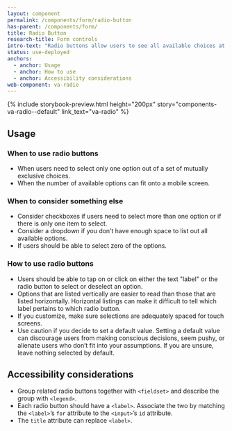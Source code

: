 ```yaml
---
layout: component
permalink: /components/form/radio-button
has-parent: /components/form/
title: Radio Button
research-title: Form controls
intro-text: "Radio buttons allow users to see all available choices at once and select exactly one option."
status: use-deployed
anchors:
  - anchor: Usage
  - anchor: How to use
  - anchor: Accessibility considerations
web-component: va-radio
---
```


{% include storybook-preview.html height="200px" story="components-va-radio--default" link_text="va-radio" %}

## Usage

### When to use radio buttons
- When users need to select only one option out of a set of mutually exclusive choices.
- When the number of available options can fit onto a mobile screen.

### When to consider something else
- Consider checkboxes if users need to select more than one option or if there is only one item to select.
- Consider a dropdown if you don’t have enough space to list out all available options.
- If users should be able to select zero of the options.

### How to use radio buttons
- Users should be able to tap on or click on either the text "label" or the radio button to select or deselect an option.
- Options that are listed vertically are easier to read than those that are listed horizontally. Horizontal listings can make it difficult to tell which label pertains to which radio button.
- If you customize, make sure selections are adequately spaced for touch screens.
- Use caution if you decide to set a default value. Setting a default value can discourage users from making conscious decisions, seem pushy, or alienate users who don’t fit into your assumptions. If you are unsure, leave nothing selected by default.

## Accessibility considerations

- Group related radio buttons together with `<fieldset>` and describe the group with `<legend>`.
- Each radio button should have a `<label>`. Associate the two by matching the `<label>`’s `for` attribute to the `<input>`’s `id` attribute.
- The `title` attribute can replace `<label>`.